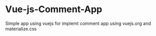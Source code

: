 # Vue-js-Comment-App
Simple app using vuejs for implemt comment app using vuejs.org and materialize.css

